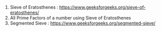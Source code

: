 1) Sieve of Eratosthenes : https://www.geeksforgeeks.org/sieve-of-eratosthenes/
2) All Prime Factors of a number using Sieve of Eratosthenes
3) Segmented Sieve : https://www.geeksforgeeks.org/segmented-sieve/
